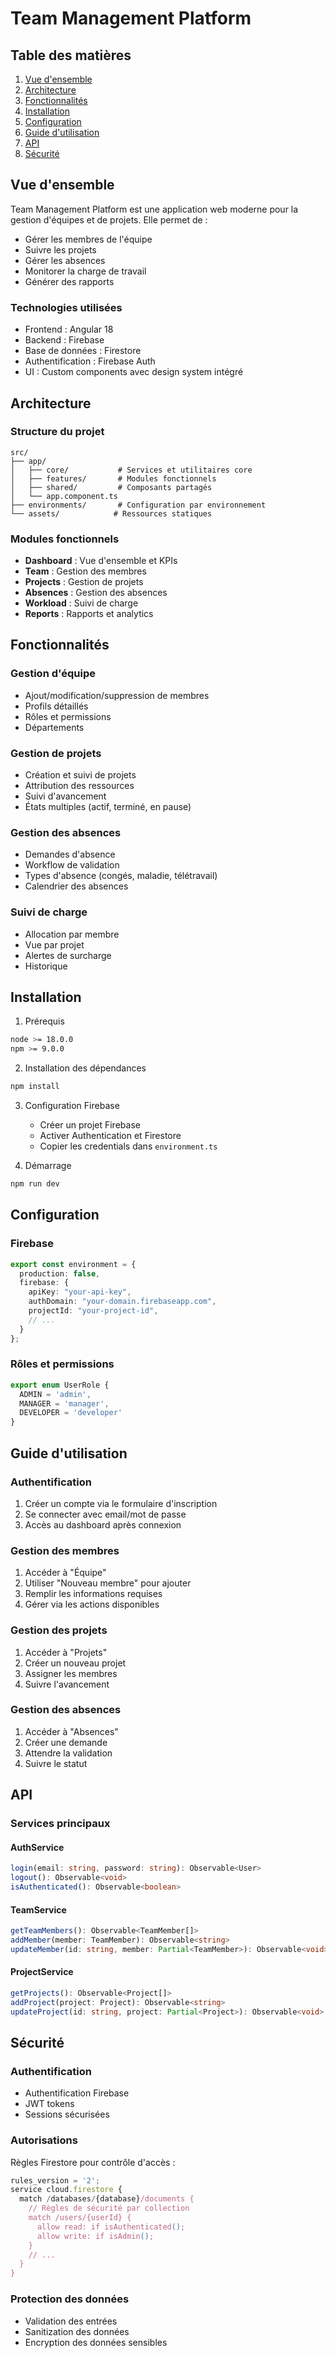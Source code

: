 # Team Management Platform

## Table des matières

1. [Vue d'ensemble](#vue-densemble)
2. [Architecture](#architecture)
3. [Fonctionnalités](#fonctionnalités)
4. [Installation](#installation)
5. [Configuration](#configuration)
6. [Guide d'utilisation](#guide-dutilisation)
7. [API](#api)
8. [Sécurité](#sécurité)

## Vue d'ensemble

Team Management Platform est une application web moderne pour la gestion d'équipes et de projets. Elle permet de :
- Gérer les membres de l'équipe
- Suivre les projets
- Gérer les absences
- Monitorer la charge de travail
- Générer des rapports

### Technologies utilisées

- Frontend : Angular 18
- Backend : Firebase
- Base de données : Firestore
- Authentification : Firebase Auth
- UI : Custom components avec design system intégré

## Architecture

### Structure du projet

```
src/
├── app/
│   ├── core/           # Services et utilitaires core
│   ├── features/       # Modules fonctionnels
│   ├── shared/         # Composants partagés
│   └── app.component.ts
├── environments/       # Configuration par environnement
└── assets/            # Ressources statiques
```

### Modules fonctionnels

- **Dashboard** : Vue d'ensemble et KPIs
- **Team** : Gestion des membres
- **Projects** : Gestion de projets
- **Absences** : Gestion des absences
- **Workload** : Suivi de charge
- **Reports** : Rapports et analytics

## Fonctionnalités

### Gestion d'équipe

- Ajout/modification/suppression de membres
- Profils détaillés
- Rôles et permissions
- Départements

### Gestion de projets

- Création et suivi de projets
- Attribution des ressources
- Suivi d'avancement
- États multiples (actif, terminé, en pause)

### Gestion des absences

- Demandes d'absence
- Workflow de validation
- Types d'absence (congés, maladie, télétravail)
- Calendrier des absences

### Suivi de charge

- Allocation par membre
- Vue par projet
- Alertes de surcharge
- Historique

## Installation

1. Prérequis
```bash
node >= 18.0.0
npm >= 9.0.0
```

2. Installation des dépendances
```bash
npm install
```

3. Configuration Firebase
   - Créer un projet Firebase
   - Activer Authentication et Firestore
   - Copier les credentials dans `environment.ts`

4. Démarrage
```bash
npm run dev
```

## Configuration

### Firebase

```typescript
export const environment = {
  production: false,
  firebase: {
    apiKey: "your-api-key",
    authDomain: "your-domain.firebaseapp.com",
    projectId: "your-project-id",
    // ...
  }
};
```

### Rôles et permissions

```typescript
export enum UserRole {
  ADMIN = 'admin',
  MANAGER = 'manager',
  DEVELOPER = 'developer'
}
```

## Guide d'utilisation

### Authentification

1. Créer un compte via le formulaire d'inscription
2. Se connecter avec email/mot de passe
3. Accès au dashboard après connexion

### Gestion des membres

1. Accéder à "Équipe"
2. Utiliser "Nouveau membre" pour ajouter
3. Remplir les informations requises
4. Gérer via les actions disponibles

### Gestion des projets

1. Accéder à "Projets"
2. Créer un nouveau projet
3. Assigner les membres
4. Suivre l'avancement

### Gestion des absences

1. Accéder à "Absences"
2. Créer une demande
3. Attendre la validation
4. Suivre le statut

## API

### Services principaux

#### AuthService
```typescript
login(email: string, password: string): Observable<User>
logout(): Observable<void>
isAuthenticated(): Observable<boolean>
```

#### TeamService
```typescript
getTeamMembers(): Observable<TeamMember[]>
addMember(member: TeamMember): Observable<string>
updateMember(id: string, member: Partial<TeamMember>): Observable<void>
```

#### ProjectService
```typescript
getProjects(): Observable<Project[]>
addProject(project: Project): Observable<string>
updateProject(id: string, project: Partial<Project>): Observable<void>
```

## Sécurité

### Authentification

- Authentification Firebase
- JWT tokens
- Sessions sécurisées

### Autorisations

Règles Firestore pour contrôle d'accès :
```javascript
rules_version = '2';
service cloud.firestore {
  match /databases/{database}/documents {
    // Règles de sécurité par collection
    match /users/{userId} {
      allow read: if isAuthenticated();
      allow write: if isAdmin();
    }
    // ...
  }
}
```

### Protection des données

- Validation des entrées
- Sanitization des données
- Encryption des données sensibles